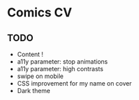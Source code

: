 # Comics CV

## TODO
- Content !
- a11y parameter: stop animations
- a11y parameter: high contrasts
- swipe on mobile
- CSS improvement for my name on cover
- Dark theme